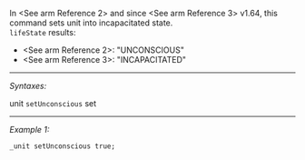 In <See arm Reference 2> and since <See arm Reference 3> v1.64, this command sets unit into incapacitated state.<br>
`lifeState` results:
* <See arm Reference 2>: "UNCONSCIOUS"
* <See arm Reference 3>: "INCAPACITATED"


---
*Syntaxes:*

unit `setUnconscious` set

---
*Example 1:*

```sqf
_unit setUnconscious true;
```